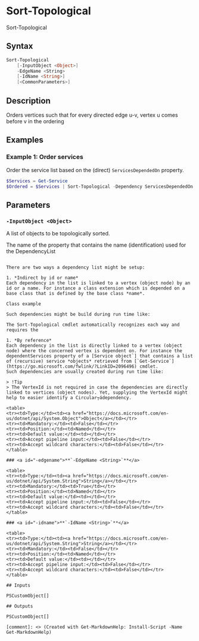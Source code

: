 <!-- MarkdownLint-disable MD033 -->
# Sort-Topological

Sort-Topological

## Syntax

```PowerShell
Sort-Topological
    [-InputObject <Object>]
    -EdgeName <String>
    [-IdName <String>]
    [<CommonParameters>]
```

## Description

Orders vertices such that for every directed edge u-v, vertex u comes before v in the ordering

## Examples

### Example 1: Order services


Order the service list based on the (direct) `ServicesDependedOn` property.

```PowerShell
$Services = Get-Service
$Ordered = $Services | Sort-Topological -Dependency ServicesDependedOn
```

## Parameters

### <a id="-inputobject">**`-InputObject <Object>`**</a>

A list of objects to be topologically sorted.

The name of the property that contains the name (identification) used for the DependencyList
```

There are two ways a dependency list might be setup:

1. *Indirect by id or name*
Each dependency in the list is linked to a vertex (object node) by an id or a name. For instance a class extension which is depended on a base class that is defined by the base class *name*.

Class example

Such dependencies might be build during run time like:

The Sort-Topological cmdlet automatically recognizes each way and requires the

1. *By reference*
Each dependency in the list is directly linked to a vertex (object node) where the concerned vertex is dependent on. For instance the dependentServices property of a [Service object`] that contains a list of (recursive) service *objects* retrieved from [`Get-Service`](https://go.microsoft.com/fwlink/?LinkID=2096496) cmdlet.
Such dependencies are usually created during run time like:

> !Tip
> The VertexId is not required in case the dependencies are directly linked to vertices (object nodes). Yet, supplying the VertexId might help to easier identify a Circular┬ádependency.

<table>
<tr><td>Type:</td><td><a href="https://docs.microsoft.com/en-us/dotnet/api/System.Object">Object</a></td></tr>
<tr><td>Mandatory:</td><td>False</td></tr>
<tr><td>Position:</td><td>Named</td></tr>
<tr><td>Default value:</td><td></td></tr>
<tr><td>Accept pipeline input:</td><td>False</td></tr>
<tr><td>Accept wildcard characters:</td><td>False</td></tr>
</table>

### <a id="-edgename">**`-EdgeName <String>`**</a>

<table>
<tr><td>Type:</td><td><a href="https://docs.microsoft.com/en-us/dotnet/api/System.String">String</a></td></tr>
<tr><td>Mandatory:</td><td>True</td></tr>
<tr><td>Position:</td><td>Named</td></tr>
<tr><td>Default value:</td><td></td></tr>
<tr><td>Accept pipeline input:</td><td>False</td></tr>
<tr><td>Accept wildcard characters:</td><td>False</td></tr>
</table>

### <a id="-idname">**`-IdName <String>`**</a>

<table>
<tr><td>Type:</td><td><a href="https://docs.microsoft.com/en-us/dotnet/api/System.String">String</a></td></tr>
<tr><td>Mandatory:</td><td>False</td></tr>
<tr><td>Position:</td><td>Named</td></tr>
<tr><td>Default value:</td><td></td></tr>
<tr><td>Accept pipeline input:</td><td>False</td></tr>
<tr><td>Accept wildcard characters:</td><td>False</td></tr>
</table>

## Inputs

PSCustomObject[]

## Outputs

PSCustomObject[]

[comment]: <> (Created with Get-MarkdownHelp: Install-Script -Name Get-MarkdownHelp)
